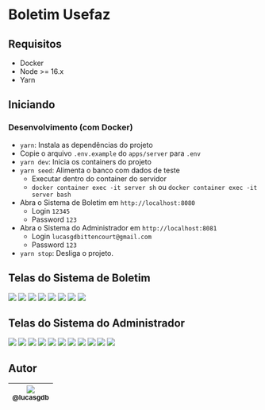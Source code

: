 # Boletim Usefaz

## Requisitos

- Docker
- Node >= 16.x
- Yarn

## Iniciando

### Desenvolvimento (com Docker)

- `yarn`: Instala as dependências do projeto
- Copie o arquivo `.env.example` do `apps/server` para `.env`
- `yarn dev`: Inicia os containers do projeto
- `yarn seed`: Alimenta o banco com dados de teste
  - Executar dentro do container do servidor
  - `docker container exec -it server sh` ou `docker container exec -it server bash`
- Abra o Sistema de Boletim em `http://localhost:8080`
  - Login `12345`
  - Password `123`
- Abra o Sistema do Administrador em `http://localhost:8081`
  - Login `lucasgdbittencourt@gmail.com`
  - Password `123`
- `yarn stop`: Desliga o projeto.

## Telas do Sistema de Boletim

![](./assets/student_screens/1.png)
![](./assets/student_screens/2.png)
![](./assets/student_screens/3.png)
![](./assets/student_screens/4.png)
![](./assets/student_screens/5.png)
![](./assets/student_screens/6.png)
![](./assets/student_screens/7.png)
![](./assets/student_screens/8.png)

## Telas do Sistema do Administrador

![](./assets/admin_screens/1.png)
![](./assets/admin_screens/2.png)
![](./assets/admin_screens/3.png)
![](./assets/admin_screens/4.png)
![](./assets/admin_screens/5.png)
![](./assets/admin_screens/6.png)
![](./assets/admin_screens/7.png)
![](./assets/admin_screens/8.png)
![](./assets/admin_screens/9.png)
![](./assets/admin_screens/10.png)
![](./assets/admin_screens/11.png)

## Autor

| [<img src="https://avatars3.githubusercontent.com/u/13838273?v=3&s=115"><br><sub>@lucasgdb</sub>](https://github.com/lucasgdb) |
| :----------------------------------------------------------------------------------------------------------------------------: |

